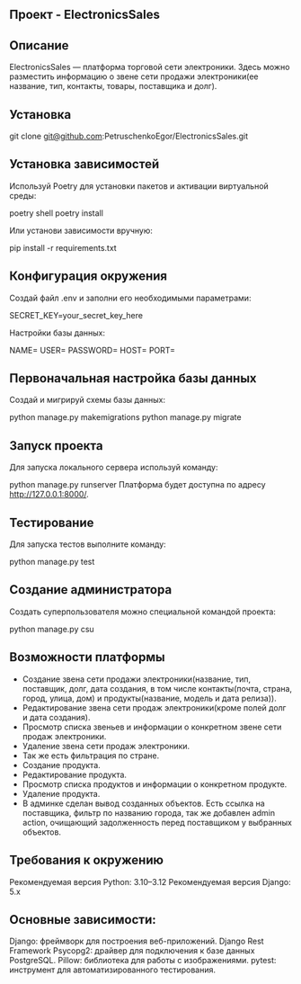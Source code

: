 ## Проект - ElectronicsSales

## Описание
ElectronicsSales — платформа торговой сети электроники. Здесь можно разместить информацию о звене сети продажи электроники(ее название, тип, контакты, товары, поставщика и долг).

## Установка
git clone git@github.com:PetruschenkoEgor/ElectronicsSales.git

## Установка зависимостей
Используй Poetry для установки пакетов и активации виртуальной среды:

poetry shell
poetry install

Или установи зависимости вручную:

pip install -r requirements.txt

## Конфигурация окружения
Создай файл .env и заполни его необходимыми параметрами:

SECRET_KEY=your_secret_key_here

Настройки базы данных:

NAME=
USER=
PASSWORD=
HOST=
PORT=

## Первоначальная настройка базы данных
Создай и мигрируй схемы базы данных:

python manage.py makemigrations
python manage.py migrate

## Запуск проекта
Для запуска локального сервера используй команду:

python manage.py runserver
Платформа будет доступна по адресу http://127.0.0.1:8000/.

## Тестирование
Для запуска тестов выполните команду:

python manage.py test

## Создание администратора
Создать суперпользователя можно специальной командой проекта:

python manage.py csu

## Возможности платформы
- Создание звена сети продажи электроники(название, тип, поставщик, долг, дата создания, в том числе контакты(почта, страна, город, улица, дом) и продукты(название, модель и дата релиза)).
- Редактирование звена сети продаж электроники(кроме полей долг и дата создания).
- Просмотр списка звеньев и информации о конкретном звене сети продаж электроники.
- Удаление звена сети продаж электроники.
- Так же есть фильтрация по стране.
- Создание продукта.
- Редактирование продукта.
- Просмотр списка продуктов и информации о конкретном продукте.
- Удаление продукта.
- В админке сделан вывод созданных объектов. Есть ссылка на поставщика, фильтр по названию города, так же добавлен admin action, очищающий задолженность перед поставщиком у выбранных объектов.

## Требования к окружению
Рекомендуемая версия Python: 3.10–3.12
Рекомендуемая версия Django: 5.x

## Основные зависимости:
Django: фреймворк для построения веб-приложений.
Django Rest Framework
Psycopg2: драйвер для подключения к базе данных PostgreSQL.
Pillow: библиотека для работы с изображениями.
pytest: инструмент для автоматизированного тестирования.
